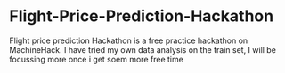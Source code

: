 # Flight-Price-Prediction-Hackathon

Flight price prediction Hackathon is a free practice hackathon on MachineHack. I have tried my own data analysis on the train set, I will be focussing more 
once i get soem more free time
